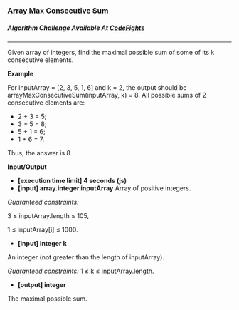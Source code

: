### Array Max Consecutive Sum

##### Algorithm Challenge Available At [CodeFights](https://codefights.com/arcade/intro/level-4/xvkRbxYkdHdHNCKjg)
---
Given array of integers, find the maximal possible sum of some of its k consecutive elements.

**Example**

For inputArray = [2, 3, 5, 1, 6] and k = 2, the output should be
arrayMaxConsecutiveSum(inputArray, k) = 8.
All possible sums of 2 consecutive elements are:
-   2 + 3 = 5;
-   3 + 5 = 8;
-   5 + 1 = 6;
-   1 + 6 = 7.

   Thus, the answer is 8

**Input/Output**

- **[execution time limit] 4 seconds (js)**
- **[input] array.integer inputArray** Array of positive integers.

*Guaranteed constraints:*

3 ≤ inputArray.length ≤ 105,

1 ≤ inputArray[i] ≤ 1000.

- **[input] integer k**

An integer (not greater than the length of inputArray).

*Guaranteed constraints:*
1 ≤ k ≤ inputArray.length.

-   **[output] integer**

The maximal possible sum.
